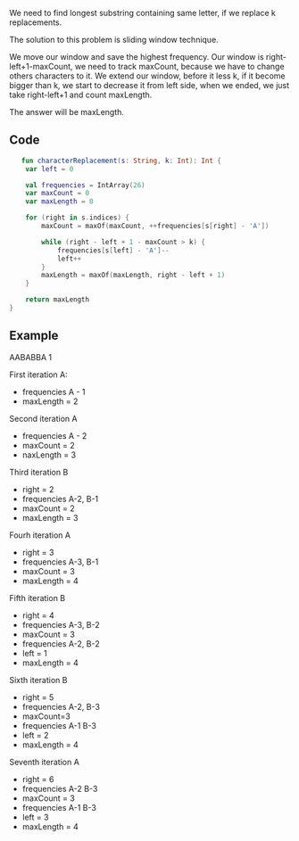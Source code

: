 We need to find longest substring containing same letter,
if we replace k replacements.

The solution to this problem is sliding window technique.

We move our window and save the highest frequency. Our window is
right-left+1-maxCount, we need to track maxCount, because we have to change
others characters to it. We extend our window, before it less k, if it become bigger than k,
we start to decrease it from left side, when we ended, we just take right-left+1 and count maxLength.

The answer will be maxLength.

## Code

```kotlin
   fun characterReplacement(s: String, k: Int): Int {
    var left = 0

    val frequencies = IntArray(26)
    var maxCount = 0
    var maxLength = 0

    for (right in s.indices) {
        maxCount = maxOf(maxCount, ++frequencies[s[right] - 'A'])

        while (right - left + 1 - maxCount > k) {
            frequencies[s[left] - 'A']--
            left++
        }
        maxLength = maxOf(maxLength, right - left + 1)
    }

    return maxLength
}
```

## Example

AABABBA 1

First iteration A:

* frequencies A - 1
* maxLength = 2

Second iteration A

* frequencies A - 2
* maxCount = 2
* naxLength = 3

Third iteration B

* right = 2
* frequencies A-2, B-1
* maxCount = 2
* maxLength = 3

Fourh iteration A

* right = 3
* frequencies A-3, B-1
* maxCount = 3
* maxLength = 4

Fifth iteration B

* right = 4
* frequencies A-3, B-2
* maxCount = 3
* frequencies A-2, B-2
* left = 1
* maxLength = 4

Sixth iteration B

* right = 5
* frequencies A-2, B-3
* maxCount=3
* frequencies A-1 B-3
* left = 2
* maxLength = 4

Seventh iteration A

* right = 6
* frequencies A-2 B-3
* maxCount = 3
* frequencies A-1 B-3
* left = 3
* maxLength = 4


